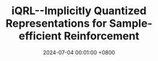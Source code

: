 ---
title:          "iQRL--Implicitly Quantized Representations for Sample-efficient Reinforcement"
date:           2024-07-04 00:01:00 +0800
selected:       true
pub:            "International Conference on Machine Learning, Workshop"
pub_date:       "2024"
# abstract: >-
#   Photo by Thomas Renaud on Unsplash. Lorem ipsum dolor sit amet, consectetur adipiscing elit, sed do eiusmod tempor incididunt ut labore et dolore magna aliqua. Ut enim ad minim veniam, quis nostrud exercitation ullamco laboris nisi ut aliquip ex ea commodo consequat.
cover:          /assets/images/covers/iQRL.png
authors:
- Aidan Scannell
- Kalle Kujanpää
- Yi Zhao
- Mohammadreza Nakhaei
- Arno Solin
- Joni Pajarinen
links:
  Paper: https://arxiv.org/abs/2406.02696
---